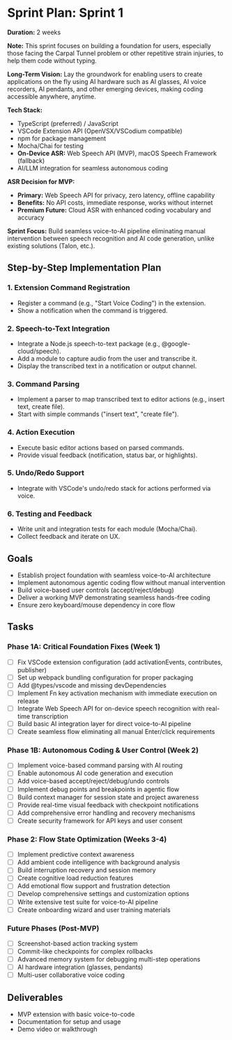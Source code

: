 # Sprint Plan: Sprint 1

**Duration:** 2 weeks

**Note:** This sprint focuses on building a foundation for users, especially those facing the Carpal Tunnel problem or other repetitive strain injuries, to help them code without typing.

**Long-Term Vision:** Lay the groundwork for enabling users to create applications on the fly using AI hardware such as AI glasses, AI voice recorders, AI pendants, and other emerging devices, making coding accessible anywhere, anytime.

**Tech Stack:**
- TypeScript (preferred) / JavaScript
- VSCode Extension API (OpenVSX/VSCodium compatible)
- npm for package management
- Mocha/Chai for testing
- **On-Device ASR:** Web Speech API (MVP), macOS Speech Framework (fallback)
- AI/LLM integration for seamless autonomous coding

**ASR Decision for MVP:**
- **Primary:** Web Speech API for privacy, zero latency, offline capability
- **Benefits:** No API costs, immediate response, works without internet
- **Premium Future:** Cloud ASR with enhanced coding vocabulary and accuracy

**Sprint Focus:** Build seamless voice-to-AI pipeline eliminating manual intervention between speech recognition and AI code generation, unlike existing solutions (Talon, etc.).

## Step-by-Step Implementation Plan

### 1. Extension Command Registration
- Register a command (e.g., "Start Voice Coding") in the extension.
- Show a notification when the command is triggered.

### 2. Speech-to-Text Integration
- Integrate a Node.js speech-to-text package (e.g., @google-cloud/speech).
- Add a module to capture audio from the user and transcribe it.
- Display the transcribed text in a notification or output channel.

### 3. Command Parsing
- Implement a parser to map transcribed text to editor actions (e.g., insert text, create file).
- Start with simple commands ("insert text", "create file").

### 4. Action Execution
- Execute basic editor actions based on parsed commands.
- Provide visual feedback (notification, status bar, or highlights).

### 5. Undo/Redo Support
- Integrate with VSCode's undo/redo stack for actions performed via voice.

### 6. Testing and Feedback
- Write unit and integration tests for each module (Mocha/Chai).
- Collect feedback and iterate on UX.

## Goals
- Establish project foundation with seamless voice-to-AI architecture
- Implement autonomous agentic coding flow without manual intervention
- Build voice-based user controls (accept/reject/debug)
- Deliver a working MVP demonstrating seamless hands-free coding
- Ensure zero keyboard/mouse dependency in core flow

## Tasks

### Phase 1A: Critical Foundation Fixes (Week 1)
- [ ] Fix VSCode extension configuration (add activationEvents, contributes, publisher)
- [ ] Set up webpack bundling configuration for proper packaging
- [ ] Add @types/vscode and missing devDependencies
- [ ] Implement Fn key activation mechanism with immediate execution on release
- [ ] Integrate Web Speech API for on-device speech recognition with real-time transcription
- [ ] Build basic AI integration layer for direct voice-to-AI pipeline
- [ ] Create seamless flow eliminating all manual Enter/click requirements

### Phase 1B: Autonomous Coding & User Control (Week 2)
- [ ] Implement voice-based command parsing with AI routing
- [ ] Enable autonomous AI code generation and execution
- [ ] Add voice-based accept/reject/debug/undo controls
- [ ] Implement debug points and breakpoints in agentic flow
- [ ] Build context manager for session state and project awareness
- [ ] Provide real-time visual feedback with checkpoint notifications
- [ ] Add comprehensive error handling and recovery mechanisms
- [ ] Create security framework for API keys and user consent

### Phase 2: Flow State Optimization (Weeks 3-4)
- [ ] Implement predictive context awareness
- [ ] Add ambient code intelligence with background analysis
- [ ] Build interruption recovery and session memory
- [ ] Create cognitive load reduction features
- [ ] Add emotional flow support and frustration detection
- [ ] Develop comprehensive settings and customization options
- [ ] Write extensive test suite for voice-to-AI pipeline
- [ ] Create onboarding wizard and user training materials

### Future Phases (Post-MVP)
- [ ] Screenshot-based action tracking system
- [ ] Commit-like checkpoints for complex rollbacks
- [ ] Advanced memory system for debugging multi-step operations
- [ ] AI hardware integration (glasses, pendants)
- [ ] Multi-user collaborative voice coding

## Deliverables
- MVP extension with basic voice-to-code
- Documentation for setup and usage
- Demo video or walkthrough
